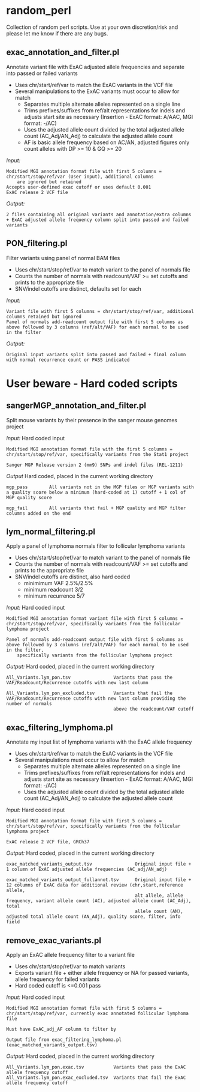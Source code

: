 random_perl
===========
Collection of random perl scripts. Use at your own discretion/risk and please let me know if there are any bugs.

exac_annotation_and_filter.pl
-----------------------------
Annotate variant file with ExAC adjusted allele frequencies and separate into passed or failed variants
- Uses chr/start/ref/var to match the ExAC variants in the VCF file
- Several manipulations to the ExAC variants must occur to allow for match
    - Separates multiple alternate alleles represented on a single line
    - Trims prefixes/suffixes from ref/alt representations for indels and adjusts start site as necessary (Insertion - ExAC format: A/AAC, MGI format: -/AC)
    - Uses the adjusted allele count divided by the total adjusted allele count (AC_Adj/AN_Adj) to calculate the adjusted allele count
    - AF is basic allele frequency based on AC/AN, adjusted figures only count alleles with DP >= 10 & GQ >= 20

*Input:*

    Modified MGI annotation format file with first 5 columns = chr/start/stop/ref/var (User input), additional columns 
        are ignored but retained
    Accepts user-defined exac cutoff or uses default 0.001
    ExAC release 2 VCF file

*Output:*
    
    2 files containing all original variants and annotation/extra columns + ExAC adjusted allele frequency column split into passed and failed variants


PON_filtering.pl
----------------
Filter variants using panel of normal BAM files 
- Uses chr/start/stop/ref/var to match variant to the panel of normals file
- Counts the number of normals with readcount/VAF >= set cutoffs and prints to the appropriate file
- SNV/indel cutoffs are distinct, defaults set for each

*Input:*

    Variant file with first 5 columns = chr/start/stop/ref/var, additional columns retained but ignored 
    Panel of normals add-readcount output file with first 5 columns as above followed by 3 columns (ref/alt/VAF) for each normal to be used in the filter
*Output:*
    
    Original input variants split into passed and failed + final column with normal recurrence count or PASS indicated


 

**User beware - Hard coded scripts**
====================================
sangerMGP_annotation_and_filter.pl
----------------------------------
Split mouse variants by their presence in the sanger mouse genomes project

*Input:* Hard coded input

    Modified MGI annotation format file with the first 5 columns = chr/start/stop/ref/var, specifically variants from the Stat1 project

    Sanger MGP Release version 2 (mm9) SNPs and indel files (REL-1211)
*Output* Hard coded, placed in the current working directory

    mgp_pass        All variants not in the MGP files or MGP variants with a quality score below a minimum (hard-coded at 1) cutoff + 1 col of MGP quality score

    mgp_fail        All variants that fail + MGP quality and MGP filter columns added on the end


lym_normal_filtering.pl
-----------------------
Apply a panel of lymphoma normals filter to follicular lymphoma variants
- Uses chr/start/stop/ref/var to match variant to the panel of normals file
- Counts the number of normals with readcount/VAF >= set cutoffs and prints to the appropriate file
- SNV/indel cutoffs are distinct, also hard coded
    - minimimum VAF 2.5%/2.5%
    - minimum readcount 3/2
    - minimum recurrence 5/7 

*Input:* Hard coded input

    Modified MGI annotation format variant file with first 5 columns = chr/start/stop/ref/var, specifically variants from the follicular lymphoma project

    Panel of normals add-readcount output file with first 5 columns as above followed by 3 columns (ref/alt/VAF) for each normal to be used in the filter,
        specifically variants from the follicular lymphoma project
*Output:* Hard coded, placed in the current working directory

    All_Variants.lym_pon.tsv                Variants that pass the VAF/Readcount/Recurrence cutoffs with new last column

    All_Variants.lym_pon_excluded.tsv       Variants that fail the VAF/Readcount/Recurrence cutoffs with new last column providing the number of normals 
                                            above the readcount/VAF cutoff


exac_filtering_lymphoma.pl
--------------------------
Annotate my input list of lymphoma variants with the ExAC allele frequency
- Uses chr/start/ref/var to match the ExAC variants in the VCF file
- Several manipulations must occur to allow for match
    - Separates multiple alternate alleles represented on a single line
    - Trims prefixes/suffixes from ref/alt representations for indels and adjusts start site as necessary (Insertion - ExAC format: A/AAC, MGI format: -/AC)
    - Uses the adjusted allele count divided by the total adjusted allele count (AC_Adj/AN_Adj) to calculate the adjusted allele count

*Input:* Hard coded input
    
    Modified MGI annotation format file with first 5 columns = chr/start/stop/ref/var, specifically variants from the follicular lymphoma project

    ExAC release 2 VCF file, GRCh37
*Output:* Hard coded, placed in the current working directory

    exac_matched_variants_output.tsv                Original input file + 1 column of ExAC adjusted allele frequencies (AC_adj/AN_adj)
    
    exac_matched_variants_output_fullannot.tsv      Original input file + 12 columns of ExAC data for additional review (chr,start,reference allele,
                                                    alt allele, allele frequency, variant allele count (AC), adjusted allele count (AC_Adj), total
                                                    allele count (AN), adjusted total allele count (AN_Adj), quality score, filter, info field

remove_exac_variants.pl
-----------------------
Apply an ExAC allele frequency filter to a variant file
- Uses chr/start/stop/ref/var to match variants
- Exports variant file + either allele frequency or NA for passed variants, allele frequency for failed variants
- Hard coded cutoff is <=0.001 pass

*Input:* Hard coded input
    
    Modified MGI annotation format file with first 5 columns = chr/start/stop/ref/var, currently exac annotated follicular lymphoma file
    
    Must have ExAC_adj_AF column to filter by
    
    Output file from exac_filtering_lymphoma.pl (exac_matched_variants_output.tsv)

*Output:* Hard coded, placed in the current working directory
    
    All_Variants.lym_pon.exac.tsv           Variants that pass the ExAC allele frequency cutoff 
    All_Variants.lym_pon.exac_excluded.tsv  Variants that fail the ExAC allele frequency cutoff

